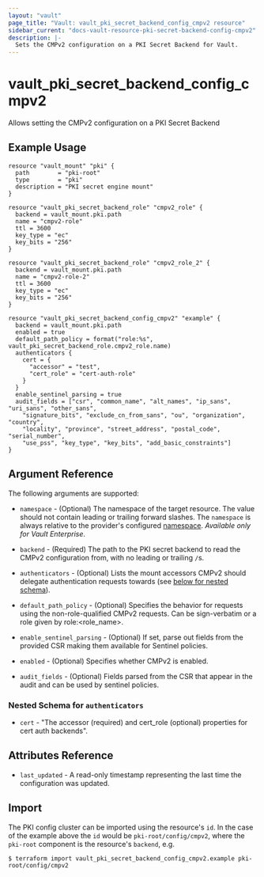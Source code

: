 ```yaml
---
layout: "vault"
page_title: "Vault: vault_pki_secret_backend_config_cmpv2 resource"
sidebar_current: "docs-vault-resource-pki-secret-backend-config-cmpv2"
description: |-
  Sets the CMPv2 configuration on a PKI Secret Backend for Vault.
---
```


# vault\_pki\_secret\_backend\_config\_cmpv2

Allows setting the CMPv2 configuration on a PKI Secret Backend

## Example Usage

```hcl
resource "vault_mount" "pki" {
  path        = "pki-root"
  type        = "pki"
  description = "PKI secret engine mount"
}

resource "vault_pki_secret_backend_role" "cmpv2_role" {
  backend = vault_mount.pki.path
  name = "cmpv2-role"
  ttl = 3600
  key_type = "ec"
  key_bits = "256"
}

resource "vault_pki_secret_backend_role" "cmpv2_role_2" {
  backend = vault_mount.pki.path
  name = "cmpv2-role-2"
  ttl = 3600
  key_type = "ec"
  key_bits = "256"
}

resource "vault_pki_secret_backend_config_cmpv2" "example" {
  backend = vault_mount.pki.path
  enabled = true
  default_path_policy = format("role:%s", vault_pki_secret_backend_role.cmpv2_role.name)
  authenticators { 
	cert = { 
      "accessor" = "test", 
      "cert_role" = "cert-auth-role" 
    }
  }
  enable_sentinel_parsing = true
  audit_fields = ["csr", "common_name", "alt_names", "ip_sans", "uri_sans", "other_sans",
    "signature_bits", "exclude_cn_from_sans", "ou", "organization", "country",
    "locality", "province", "street_address", "postal_code", "serial_number",
    "use_pss", "key_type", "key_bits", "add_basic_constraints"]
}
```

## Argument Reference

The following arguments are supported:

* `namespace` - (Optional) The namespace of the target resource.
  The value should not contain leading or trailing forward slashes.
  The `namespace` is always relative to the provider's configured [namespace](/docs/providers/vault/index.html#namespace).
  *Available only for Vault Enterprise*.

* `backend` - (Required) The path to the PKI secret backend to
  read the CMPv2 configuration from, with no leading or trailing `/`s.

* `authenticators` - (Optional) Lists the mount accessors CMPv2 should delegate authentication requests towards (see [below for nested schema](#nestedatt--authenticators)).

* `default_path_policy` - (Optional) Specifies the behavior for requests using the non-role-qualified CMPv2 requests. Can be sign-verbatim or a role given by role:<role_name>.

* `enable_sentinel_parsing` - (Optional) If set, parse out fields from the provided CSR making them available for Sentinel policies.

* `enabled` - (Optional) Specifies whether CMPv2 is enabled.

* `audit_fields` - (Optional) Fields parsed from the CSR that appear in the audit and can be used by sentinel policies.

<a id="nestedatt--authenticators"></a>
### Nested Schema for `authenticators`

* `cert` - "The accessor (required) and cert_role (optional) properties for cert auth backends".

## Attributes Reference

* `last_updated` - A read-only timestamp representing the last time the configuration was updated.

## Import

The PKI config cluster can be imported using the resource's `id`.
In the case of the example above the `id` would be `pki-root/config/cmpv2`,
where the `pki-root` component is the resource's `backend`, e.g.

```
$ terraform import vault_pki_secret_backend_config_cmpv2.example pki-root/config/cmpv2
```
